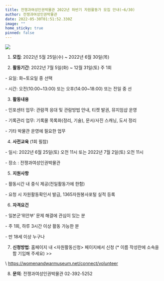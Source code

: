 ```yaml
---
title: 전쟁과여성인권박물관 2022년 하반기 자원활동가 모집 안내(~6/30)
author: 전쟁과여성인권박물관
date: 2022-05-30T01:51:52.330Z
image: ""
home_sticky: true
pinned: false
---
```

![](/img/홈페이지용.jpg)

1. **모집**: 2022년 5월 25일(수) ~ 2022년 6월 30일(목)

2. **활동기간**: 2022년 7월 5일(화) ~ 12월 31일(토) 주 1회

\- 요일: 화~토요일 중 선택

\- 시간: 오전(10:00\~13:00) 또는 오후(14:00\~18:00) 또는 전일 중 선

3. **활동내용**

\- 인포센터 업무: 관람객 응대 및 관람방법 안내, 티켓 발권, 뮤지엄샵 운영

\- 기록관리 업무:  기록물 목록화(정리, 기술), 문서/사진 스캐닝, 도서 정리

\- 기타 박물관 운영에 필요한 업무

4. **사전교육** (1회 필참)

\- 일시: 2022년 6월 25일(토) 오전 11시 또는 2022년 7월 2일(토) 오전 11시

\- 장소 : 전쟁과여성인권박물관

5. **지원사항**

\- 활동시간 내 중식 제공(전일활동가에 한함)

\- 요청 시 자원활동확인서 발급, 1365자원봉사포털 실적 등록

6. **자격요건**

\- 일본군‘위안부’ 문제 해결에 관심이 있는 분

\-  주 1회, 하루 3시간 이상 활동 가능한 분       

\- 만 18세 이상 누구나

7. **신청방법**: 홈페이지 내 <자원활동신청> 페이지에서  신청 (* 이름 작성란에 소속을 함 기입해 주세요) >>

\    https://womenandwarmuseum.net/connect/volunteer

8. **문의**: 전쟁과여성인권박물관 02-392-5252
